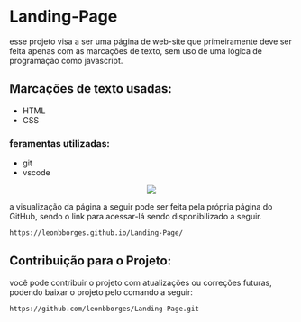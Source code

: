 # Landing-Page
esse projeto visa a ser uma página de web-site que primeiramente deve ser feita apenas com as marcações de texto, sem uso de uma lógica de programação como javascript.

Marcações de texto usadas:
 -
 - HTML
 - CSS 
  ### feramentas utilizadas:
  - git
  - vscode
  <p align="center">
  <a href="https://skillicons.dev">
    <img src="https://skillicons.dev/icons?i=git,html,css,vscode" />
  </a>
</p>

a visualização da página a seguir pode ser feita pela própria página do GitHub, sendo o link para acessar-lá sendo disponibilizado a seguir.

```md
https://leonbborges.github.io/Landing-Page/
```
## Contribuição para o Projeto:
você pode contribuir o projeto com atualizações ou correções futuras, podendo baixar o projeto pelo comando a seguir:
```md
https://github.com/leonbborges/Landing-Page.git
```